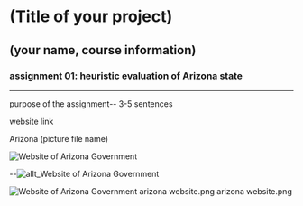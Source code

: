 # (Title of your project)
## (your name, course information)

### assignment 01: heuristic evaluation of Arizona state

---

purpose of the assignment-- 3-5 sentences

website link

Arizona (picture file name)

![Website of Arizona Government](arizonawebsite.png)

--![allt_Website of Arizona Government](arizonawebsite.png)

![Website of Arizona Government](arizonawebsite.png)
arizona website.png
arizona website.png
